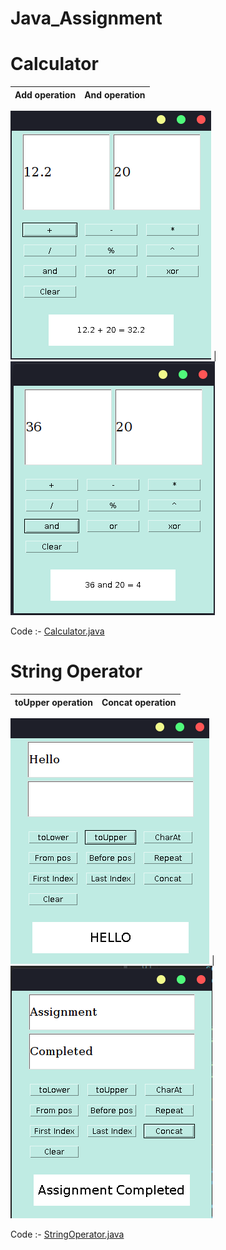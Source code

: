 # Java_Assignment

# Calculator

Add operation        |  And operation
:-------------------------:|:-------------------------:

![add operation](https://github.com/avi-01/Java_Assignment/blob/master/Calculator/1.png?raw=true)  | 
![and operation](https://github.com/avi-01/Java_Assignment/blob/master/Calculator/2.png?raw=true)




Code :- [Calculator.java](https://github.com/avi-01/Java_Assignment/blob/master/Calculator/Calculator.java)


# String Operator


toUpper operation        |  Concat operation
:-------------------------:|:-------------------------:

![toUpper operation](https://github.com/avi-01/Java_Assignment/blob/master/String%20Operator/1.png?raw=true)     |           ![concat operation](https://github.com/avi-01/Java_Assignment/blob/master/String%20Operator/2.png?raw=true)


Code :- [StringOperator.java](https://github.com/avi-01/Java_Assignment/blob/master/String%20Operator/StringOperator.java)
